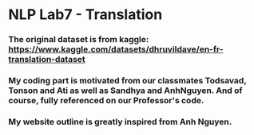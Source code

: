 # NLP Lab7 - Translation

### The original dataset is from kaggle: https://www.kaggle.com/datasets/dhruvildave/en-fr-translation-dataset

### My coding part is motivated from our classmates Todsavad, Tonson and Ati as well as Sandhya and AnhNguyen. And of course, fully referenced on our Professor's code.
### My website outline is greatly inspired from Anh Nguyen.

